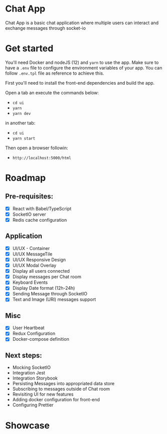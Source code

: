 # Chat App

Chat App is a basic chat application where multiple users can interact and exchange messages through socket-io

# Get started

You'll need Docker and nodeJS (12) and `yarn` to use the app. Make sure to have a `.env` file to configure the environment variables of your app. You can follow `.env.tpl` file as reference to achieve this.

First you'll need to install the front-end dependencies and build the app.

Open a tab an execute the commands below:
- `cd ui`
- `yarn`
- `yarn dev`

in another tab:
- `cd ui`
- `yarn start`

Then open a browser followin:
- `http://localhost:5000/html`

# Roadmap

## Pre-requisites:
 - [x] React with Babel/TypeScript
 - [x] SocketIO server
 - [x] Redis cache configuration

## Application
 - [x] UI/UX - Container
 - [x] UI/UX MessageTile
 - [x] UI/UX Responsive Design
 - [x] UI/UX Modal Overlay
 - [x] Display all users connected
 - [x] Display messages per Chat room
 - [x] Keyboard Events
 - [x] Display Date format (12h-24h)
 - [x] Sending Message through SocketIO
 - [x] Text and Image (URI) messages support

## Misc
 - [x] User Heartbeat
 - [x] Redux Configuration
 - [x] Docker-compose definition

## Next steps:
- Mocking SocketIO
- Integration Jest
- Integration Storybook
- Persisting Messages into appropriated data store
- Subscribing to messages outside of Chat room
- Revisiting UI for new features
- Adding docker configuration for front-end
- Configuring Prettier

# Showcase


